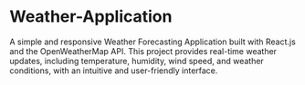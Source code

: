 # Weather-Application
A simple and responsive Weather Forecasting Application built with React.js and the OpenWeatherMap API. This project provides real-time weather updates, including temperature, humidity, wind speed, and weather conditions, with an intuitive and user-friendly interface.
